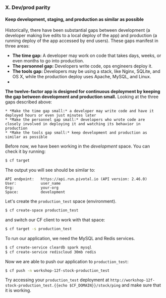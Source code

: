 ### X. Dev/prod parity
#### Keep development, staging, and production as similar as possible

Historically, there have been substantial gaps between development (a developer making live edits to a local deploy of the app) and production (a running deploy of the app accessed by end users). These gaps manifest in three areas:

* **The time gap:** A developer may work on code that takes days, weeks, or even months to go into production.
* **The personnel gap:** Developers write code, ops engineers deploy it.
* **The tools gap:** Developers may be using a stack, like Nginx, SQLite, and OS X, while the production deploy uses Apache, MySQL, and Linux.
* 
**The twelve-factor app is designed for continuous deployment by keeping the gap between development and production small.** Looking at the three gaps described above:

    * *Make the time gap small:* a developer may write code and have it deployed hours or even just minutes later
    * *Make the personnel gap small:* developers who wrote code are closely involved in deploying it and watching its behavior in production
    * *Make the tools gap small:* keep development and production as similar as possible

Before now, we have been working in the *development* space. You can check it by running:

```sh
$ cf target
```

The output you will see should be similar to:

```
API endpoint:   https://api.run.pivotal.io (API version: 2.46.0)
User:           user_name
Org:            your-org
Space:          development
```

Let's create the `production_test` space (environment).

```sh
$ cf create-space production_test
```

and switch our CF client to work with that space:

```sh
$ cf target -s production_test
```

To run our application, we need the MySQL and Redis services.

```sh
$ cf create-service cleardb spark mysql
$ cf create-service rediscloud 30mb redis
```

Now we are able to push our application to `production_test`:

```sh
$ cf push -n workshop-12f-stock-production_test
```

Try accessing your `production_test` deployment at `http://workshop-12f-stock-production_test.{{echo $CF_DOMAIN}}/stock/ping` and make sure that it is working.
